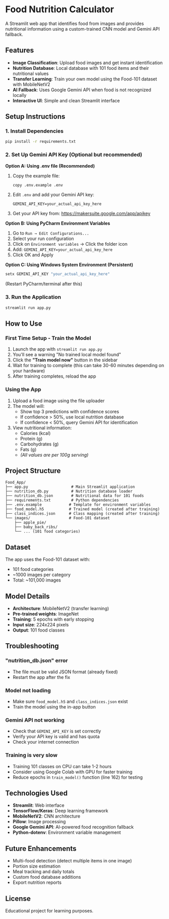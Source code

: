 # Food Nutrition Calculator

A Streamlit web app that identifies food from images and provides nutritional information using a custom-trained CNN model and Gemini API fallback.

## Features
- **Image Classification**: Upload food images and get instant identification
- **Nutrition Database**: Local database with 101 food items and their nutritional values
- **Transfer Learning**: Train your own model using the Food-101 dataset with MobileNetV2
- **AI Fallback**: Uses Google Gemini API when food is not recognized locally
- **Interactive UI**: Simple and clean Streamlit interface

## Setup Instructions

### 1. Install Dependencies
```bash
pip install -r requirements.txt
```

### 2. Set Up Gemini API Key (Optional but recommended)

**Option A: Using .env file (Recommended)**
1. Copy the example file:
   ```bash
   copy .env.example .env
   ```
2. Edit `.env` and add your Gemini API key:
   ```
   GEMINI_API_KEY=your_actual_api_key_here
   ```
3. Get your API key from: https://makersuite.google.com/app/apikey

**Option B: Using PyCharm Environment Variables**
1. Go to `Run → Edit Configurations...`
2. Select your run configuration
3. Click on `Environment variables` → Click the folder icon
4. Add: `GEMINI_API_KEY=your_actual_api_key_here`
5. Click OK and Apply

**Option C: Using Windows System Environment (Persistent)**
```cmd
setx GEMINI_API_KEY "your_actual_api_key_here"
```
(Restart PyCharm/terminal after this)

### 3. Run the Application
```bash
streamlit run app.py
```

## How to Use

### First Time Setup - Train the Model
1. Launch the app with `streamlit run app.py`
2. You'll see a warning "No trained local model found"
3. Click the **"Train model now"** button in the sidebar
4. Wait for training to complete (this can take 30-60 minutes depending on your hardware)
5. After training completes, reload the app

### Using the App
1. Upload a food image using the file uploader
2. The model will:
   - Show top 3 predictions with confidence scores
   - If confidence > 50%, use local nutrition database
   - If confidence < 50%, query Gemini API for identification
3. View nutritional information:
   - Calories (kcal)
   - Protein (g)
   - Carbohydrates (g)
   - Fats (g)
   - *(All values are per 100g serving)*

## Project Structure
```
Food_App/
├── app.py                   # Main Streamlit application
├── nutrition_db.py          # Nutrition database loader
├── nutrition_db.json        # Nutritional data for 101 foods
├── requirements.txt         # Python dependencies
├── .env.example            # Template for environment variables
├── food_model.h5           # Trained model (created after training)
├── class_indices.json      # Class mapping (created after training)
└── images/                 # Food-101 dataset
    ├── apple_pie/
    ├── baby_back_ribs/
    └── ... (101 food categories)
```

## Dataset
The app uses the Food-101 dataset with:
- 101 food categories
- ~1000 images per category
- Total: ~101,000 images

## Model Details
- **Architecture**: MobileNetV2 (transfer learning)
- **Pre-trained weights**: ImageNet
- **Training**: 5 epochs with early stopping
- **Input size**: 224x224 pixels
- **Output**: 101 food classes

## Troubleshooting

### "nutrition_db.json" error
- The file must be valid JSON format (already fixed)
- Restart the app after the fix

### Model not loading
- Make sure `food_model.h5` and `class_indices.json` exist
- Train the model using the in-app button

### Gemini API not working
- Check that `GEMINI_API_KEY` is set correctly
- Verify your API key is valid and has quota
- Check your internet connection

### Training is very slow
- Training 101 classes on CPU can take 1-2 hours
- Consider using Google Colab with GPU for faster training
- Reduce epochs in `train_model()` function (line 162) for testing

## Technologies Used
- **Streamlit**: Web interface
- **TensorFlow/Keras**: Deep learning framework
- **MobileNetV2**: CNN architecture
- **Pillow**: Image processing
- **Google Gemini API**: AI-powered food recognition fallback
- **Python-dotenv**: Environment variable management

## Future Enhancements
- Multi-food detection (detect multiple items in one image)
- Portion size estimation
- Meal tracking and daily totals
- Custom food database additions
- Export nutrition reports

## License
Educational project for learning purposes.


